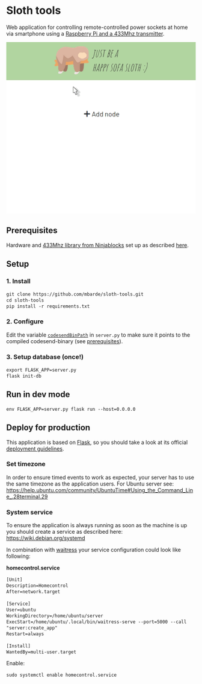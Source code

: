 
# Sloth tools

Web application for controlling remote-controlled power sockets at home via smartphone using a [Raspberry Pi and a 433Mhz transmitter](https://tutorials-raspberrypi.com/control-raspberry-pi-wireless-sockets-433mhz-tutorial/).

![enter image description here](https://raw.githubusercontent.com/mbarde/sloth-tools/master/docs/slothtools.gif)

## Prerequisites

Hardware and [433Mhz library from Ninjablocks](https://github.com/ninjablocks/433Utils.git) set up as described [here](https://tutorials-raspberrypi.com/control-raspberry-pi-wireless-sockets-433mhz-tutorial/).

## Setup

### 1. Install
```
git clone https://github.com/mbarde/sloth-tools.git
cd sloth-tools
pip install -r requirements.txt
```

### 2. Configure

Edit the variable [`codesendBinPath`](https://github.com/mbarde/sloth-tools/blob/master/server.py#L22) in `server.py` to make sure it points to the compiled codesend-binary (see [prerequisites](#Prerequisites)).

### 3. Setup database (once!)

```
export FLASK_APP=server.py
flask init-db
```


## Run in dev mode

```
env FLASK_APP=server.py flask run --host=0.0.0.0
```


## Deploy for production

This application is based on [Flask](https://flask.palletsprojects.com/en/1.1.x/), so you should take a look at its official [deployment guidelines](https://flask.palletsprojects.com/en/1.1.x/tutorial/deploy/#run-with-a-production-server).

### Set timezone

In order to ensure timed events to work as expected, your server has to use the same timezone as the application users. For Ubuntu server see: https://help.ubuntu.com/community/UbuntuTime#Using_the_Command_Line_.28terminal.29

### System service

To ensure the application is always running as soon as the machine is up you should create a service as described here: https://wiki.debian.org/systemd

In combination with [waitress](https://pypi.org/project/waitress/) your service configuration could look like following:

**homecontrol.service**

```
[Unit]
Description=Homecontrol
After=network.target

[Service]
User=ubuntu
WorkingDirectory=/home/ubuntu/server
ExecStart=/home/ubuntu/.local/bin/waitress-serve --port=5000 --call "server:create_app"
Restart=always

[Install]
WantedBy=multi-user.target
```

Enable:

```
sudo systemctl enable homecontrol.service
```
